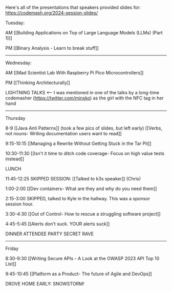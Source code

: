 
Here's all of the presentations that speakers provided slides for:
https://codemash.org/2024-session-slides/






Tuesday:

AM
	[[Building Applications on Top of Large Language Models (LLMs) (Part 1)]]

PM
	[[Binary Analysis - Learn to break stuff]]


---




Wednesday:

AM
	[[Mad Scientist Lab With Raspberry Pi Pico Microcontrollers]]

PM
	[[Thinking Architecturally]]

LIGHTNING TALKS <-- I was mentioned in one of the talks by a long-time codemasher (https://twitter.com/minsko) as the girl with the NFC tag in her hand




---

Thursday

8-9 
	[[Java Anti Patterns]] (took a few pics of slides, but left early)
	[[Verbs, not nouns- Writing documentation users want to read]]

9:15-10:15
	[[Managing a Rewrite Without Getting Stuck in the Tar Pit]]

10:30-11:30
	[[Isn't it time to ditch code coverage- Focus on high value tests instead]]

LUNCH

11:45-12:25
	SKIPPED SESSION: [[Talked to k3s speaker]] (Chris)

1:00-2:00
	[[Dev containers- What are they and why do you need them]]


2:15-3:00
	SKIPPED, talked to Kyle in the hallway. This was a sponsor session hour.

3:30-4:30
	[[Out of Control- How to rescue a struggling software project]]

4:45-5:45
	[[Alerts don't suck. YOUR alerts suck]]

DINNER
ATTENDEE PARTY
SECRET RAVE


---

Friday

8:30-9:30
	[[Writing Secure APIs - A Look at the OWASP 2023 API Top 10 List]]


9:45-10:45
	[[Platform as a Product- The future of Agile and DevOps]]

DROVE HOME EARLY: SNOWSTORM!
